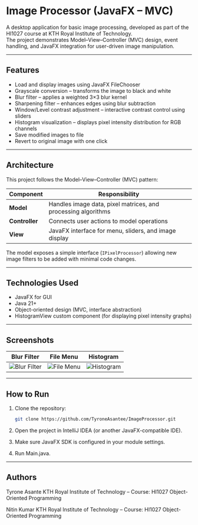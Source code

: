 # Image Processor (JavaFX – MVC)

A desktop application for basic image processing, developed as part of the HI1027 course at KTH Royal Institute of Technology.  
The project demonstrates Model–View–Controller (MVC) design, event handling, and JavaFX integration for user-driven image manipulation.

---

## Features

- Load and display images using JavaFX FileChooser
- Grayscale conversion – transforms the image to black and white
- Blur filter – applies a weighted 3×3 blur kernel
- Sharpening filter – enhances edges using blur subtraction
- Window/Level contrast adjustment – interactive contrast control using sliders
- Histogram visualization – displays pixel intensity distribution for RGB channels
- Save modified images to file
- Revert to original image with one click

---

## Architecture

This project follows the Model–View–Controller (MVC) pattern:

| Component | Responsibility |
|------------|----------------|
| **Model** | Handles image data, pixel matrices, and processing algorithms |
| **Controller** | Connects user actions to model operations |
| **View** | JavaFX interface for menu, sliders, and image display |

The model exposes a simple interface (`IPixelProcessor`) allowing new image filters to be added with minimal code changes.

---

## Technologies Used

- JavaFX for GUI
- Java 21+
- Object-oriented design (MVC, interface abstraction)
- HistogramView custom component (for displaying pixel intensity graphs)

---

## Screenshots

| Blur Filter | File Menu | Histogram |
|--------------|------------|------------|
| ![Blur Filter](resources/Blur.png) | ![File Menu](resources/FileMenu.png) | ![Histogram](resources/Histogram.png) |

---

## How to Run

1. Clone the repository:
   ```bash
   git clone https://github.com/TyroneAsantee/ImageProcessor.git
2. Open the project in IntelliJ IDEA (or another JavaFX-compatible IDE).

3. Make sure JavaFX SDK is configured in your module settings.

4. Run Main.java.

---

## Authors
Tyrone Asante
KTH Royal Institute of Technology – Course: HI1027 Object-Oriented Programming

Nitin Kumar
KTH Royal Institute of Technology – Course: HI1027 Object-Oriented Programming